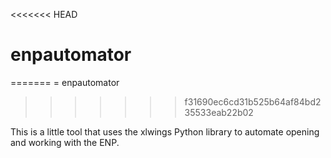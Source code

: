 <<<<<<< HEAD
# enpautomator
=======
= enpautomator
>>>>>>> f31690ec6cd31b525b64af84bd235533eab22b02

This is a little tool that uses the xlwings Python library to automate opening and working with the ENP.
